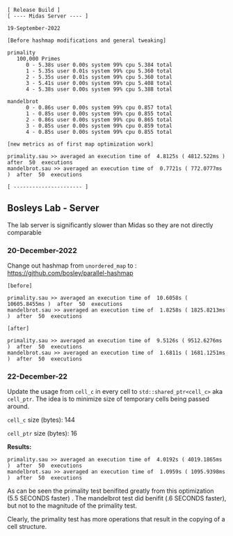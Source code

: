 
```
[ Release Build ]
[ ---- Midas Server ---- ]

19-September-2022

[Before hashmap modifications and general tweaking]

primality
   100,000 Primes
      0 - 5.38s user 0.00s system 99% cpu 5.384 total
      1 - 5.35s user 0.01s system 99% cpu 5.360 total
      2 - 5.35s user 0.01s system 99% cpu 5.360 total
      3 - 5.41s user 0.00s system 99% cpu 5.408 total
      4 - 5.38s user 0.00s system 99% cpu 5.388 total

mandelbrot
      0 - 0.86s user 0.00s system 99% cpu 0.857 total
      1 - 0.85s user 0.00s system 99% cpu 0.855 total
      2 - 0.86s user 0.00s system 99% cpu 0.865 total
      3 - 0.85s user 0.00s system 99% cpu 0.859 total
      4 - 0.85s user 0.00s system 99% cpu 0.855 total

[new metrics as of first map optimization work]

primality.sau >> averaged an execution time of  4.8125s ( 4812.522ms )  after  50  executions
mandelbrot.sau >> averaged an execution time of  0.7721s ( 772.0777ms )  after  50  executions

[ ---------------------- ]
```

## Bosleys Lab - Server

The lab server is significantly slower than Midas so they are not directly comparable

### 20-December-2022

Change out hashmap from `unordered_map` to :
https://github.com/bosley/parallel-hashmap

```
[before]

primality.sau >> averaged an execution time of  10.6058s ( 10605.8455ms )  after  50  executions
mandelbrot.sau >> averaged an execution time of  1.8258s ( 1825.8213ms )  after  50  executions

[after]

primality.sau >> averaged an execution time of  9.5126s ( 9512.6276ms )  after  50  executions
mandelbrot.sau >> averaged an execution time of  1.6811s ( 1681.1251ms )  after  50  executions
```

### 22-December-22

Update the usage from `cell_c` in every cell to `std::shared_ptr<cell_c>` aka `cell_ptr`. The idea is to minimize size
of temporary cells being passed around.


`cell_c` size (bytes): 144

`cell_ptr` size (bytes): 16

**Results:**
```
primality.sau >> averaged an execution time of  4.0192s ( 4019.1865ms )  after  50  executions
mandelbrot.sau >> averaged an execution time of  1.0959s ( 1095.9398ms )  after  50  executions
```

As can be seen the primality test benifited greatly from this optimization (5.5 SECONDS faster) . The mandelbrot test did benifit (.6 SECONDS faster), but not to the magnitude of the primality test.

Clearly, the primality test has more operations that result in the copying of a cell structure.